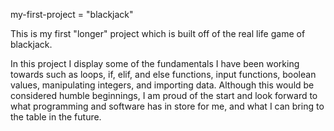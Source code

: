 my-first-project = "blackjack"

This is my first "longer" project which is built off of the real life game of blackjack. 

In this project I display some of the fundamentals I have been working towards such as loops, if, elif, and else functions, input functions, boolean values, manipulating integers, and importing data.
Although this would be considered humble beginnings, I am proud of the start and look forward to what programming and software has in store for me, and what I can bring to the table in the future.
